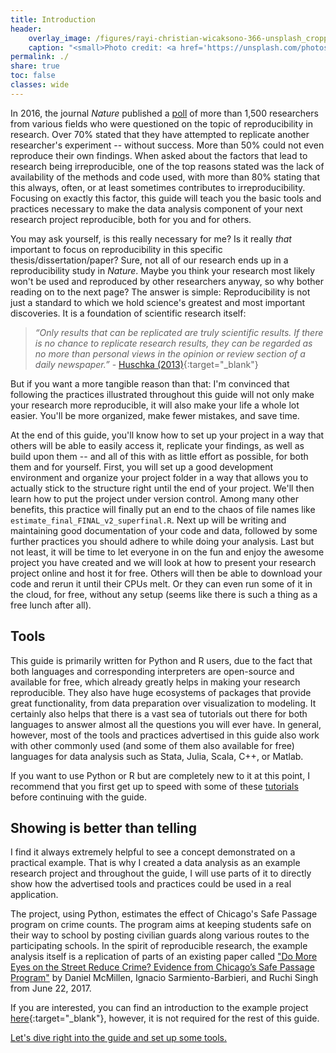 ```yaml
---
title: Introduction
header:
    overlay_image: /figures/rayi-christian-wicaksono-366-unsplash_cropped.jpg
    caption: "<small>Photo credit: <a href='https://unsplash.com/photos/6PF6DaiWz48' target='_blank'>Rayi Christian Wicaksono</a></small>"
permalink: ./
share: true
toc: false
classes: wide
---
```

In 2016, the journal *Nature* published a [poll](https://www.nature.com/news/1-500-scientists-lift-the-lid-on-reproducibility-1.19970?WT.mc_id=SFB_NNEWS_1508_RHBox) of more than 1,500 researchers from various fields who were questioned on the topic of reproducibility in research. Over 70% stated that they have attempted to replicate another researcher's experiment -- without success. More than 50% could not even reproduce their own findings. When asked about the factors that lead to research being irreproducible, one of the top reasons stated was the lack of availability of the methods and code used, with more than 80% stating that this always, often, or at least sometimes contributes to irreproducibility. Focusing on exactly this factor, this guide will teach you the basic tools and practices necessary to make the data analysis component of your next research project reproducible, both for you and for others.

You may ask yourself, is this really necessary for me? Is it really *that* important to focus on reproducibility in this specific thesis/dissertation/paper? Sure, not all of our research ends up in a reproducibility study in *Nature*. Maybe you think your research most likely won't be used and reproduced by other researchers anyway, so why bother reading on to the next page? The answer is simple: Reproducibility is not just a standard to which we hold science's greatest and most important discoveries. It is a foundation of scientific research itself:

>*“Only results that can be replicated are truly scientific results. If there is no chance to replicate
research results, they can be regarded as no more than personal views in the opinion or review
section of a daily newspaper.”* - [Huschka (2013)](https://www.ratswd.de/dl/RatSWD_WP_216.pdf){:target="_blank"}

But if you want a more tangible reason than that: I'm convinced that following the practices illustrated throughout this guide will not only make your research more reproducible, it will also make your life a whole lot easier. You'll be more organized, make fewer mistakes, and save time.

At the end of this guide, you'll know how to set up your project in a way that others will be able to easily access it, replicate your findings, as well as build upon them -- and all of this with as little effort as possible, for both them and for yourself. First, you will set up a good development environment and organize your project folder in a way that allows you to actually stick to the structure right until the end of your project. We'll then learn how to put the project under version control. Among many other benefits, this practice will finally put an end to the chaos of file names like `estimate_final_FINAL_v2_superfinal.R`. Next up will be writing and maintaining good documentation of your code and data, followed by some further practices you should adhere to while doing your analysis. Last but not least, it will be time to let everyone in on the fun and enjoy the awesome project you have created and we will look at how to present your research project online and host it for free. Others will then be able to download your code and rerun it until their CPUs melt. Or they can even run some of it in the cloud, for free, without any setup (seems like there is such a thing as a free lunch after all).

## Tools
This guide is primarily written for Python and R users, due to the fact that both languages and corresponding interpreters are open-source and available for free, which already greatly helps in making your research reproducible. They also have huge ecosystems of packages that provide great functionality, from data preparation over visualization to modeling. It certainly also helps that there is a vast sea of tutorials out there for both languages to answer almost all the questions you will ever have. In general, however, most of the tools and practices advertised in this guide also work with other commonly used (and some of them also available for free) languages for data analysis such as Stata, Julia, Scala, C++, or Matlab.

If you want to use Python or R but are completely new to it at this point, I recommend that you first get up to speed with some of these [tutorials](beginner_resources) before continuing with the guide.

## Showing is better than telling
I find it always extremely helpful to see a concept demonstrated on a practical example. That is why I created a data analysis as an example research project and throughout the guide, I will use parts of it to directly show how the advertised tools and practices could be used in a real application.

The project, using Python, estimates the effect of Chicago's Safe Passage program on crime counts. The program aims at keeping students safe on their way to school by posting civilian guards along various routes to the participating schools. In the spirit of reproducible research, the example analysis itself is a replication of parts of an existing paper called ["Do More Eyes on the Street Reduce Crime? Evidence from Chicago’s Safe Passage Program"](https://ignaciomsarmiento.github.io/assets/Safe_Passage_WP.pdf) by Daniel McMillen, Ignacio Sarmiento-Barbieri, and Ruchi Singh from June 22, 2017.

If you are interested, you can find an introduction to the example project [here](example_project/introduction){:target="_blank"}, however, it is not required for the rest of this guide.

[Let's dive right into the guide and set up some tools.](./preparation/development_environment)